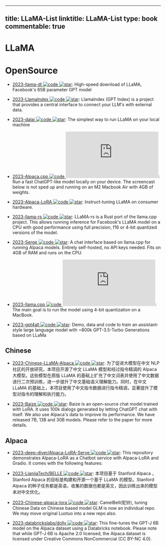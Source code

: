 
---
title: LLaMA-List
linktitle: LLaMA-List
type: book
commentable: true
---

# LLaMA

# OpenSource

- [2023-llama-dl ![code](https://ng-tech.icu/assets/code.svg) ![star](https://img.shields.io/github/stars/shawwn/llama-dl)](https://github.com/shawwn/llama-dl): High-speed download of LLaMA, Facebook's 65B parameter GPT model

- [2023-LlamaIndex ![code](https://ng-tech.icu/assets/code.svg) ![star](https://img.shields.io/github/stars/jerryjliu/llama_index)](https://github.com/jerryjliu/llama_index): LlamaIndex (GPT Index) is a project that provides a central interface to connect your LLM's with external data.

- [2023-dalai ![code](https://ng-tech.icu/assets/code.svg) ![star](https://img.shields.io/github/stars/cocktailpeanut/dalai)](https://github.com/cocktailpeanut/dalai): The simplest way to run LLaMA on your local machine

- [2023-Alpaca.cpp ![code](https://ng-tech.icu/assets/code.svg) ![star](https://img.shields.io/github/stars/antimatter15/alpaca.cpp)](https://github.com/antimatter15/alpaca.cpp): Run a fast ChatGPT-like model locally on your device. The screencast below is not sped up and running on an M2 Macbook Air with 4GB of weights.

- [2023-Alpaca-LoRA ![code](https://ng-tech.icu/assets/code.svg) ![star](https://img.shields.io/github/stars/Alpaca-LoRA)](https://github.com/Alpaca-LoRA): Instruct-tuning LLaMA on consumer hardware.

- [2023-llama-rs ![code](https://ng-tech.icu/assets/code.svg) ![star](https://img.shields.io/github/stars/setzer22/llama-rs)](https://github.com/setzer22/llama-rs): LLaMA-rs is a Rust port of the llama.cpp project. This allows running inference for Facebook's LLaMA model on a CPU with good performance using full precision, f16 or 4-bit quantized versions of the model.

- [2023-Serge ![code](https://ng-tech.icu/assets/code.svg) ![star](https://img.shields.io/github/stars/nsarrazin/serge)](https://github.com/nsarrazin/serge): A chat interface based on llama.cpp for running Alpaca models. Entirely self-hosted, no API keys needed. Fits on 4GB of RAM and runs on the CPU.

- [2023-llama.cpp ![code](https://ng-tech.icu/assets/code.svg) ![star](https://img.shields.io/github/stars/ggerganov/llama.cpp)](https://github.com/ggerganov/llama.cpp): The main goal is to run the model using 4-bit quantization on a MacBook.

- [2023-gpt4all ![code](https://ng-tech.icu/assets/code.svg) ![star](https://img.shields.io/github/stars/nomic-ai/gpt4all)](https://github.com/nomic-ai/gpt4all): Demo, data and code to train an assistant-style large language model with ~800k GPT-3.5-Turbo Generations based on LLaMa

## Chinese

- [2023-Chinese-LLaMA-Alpaca ![code](https://ng-tech.icu/assets/code.svg) ![star](https://img.shields.io/github/stars/ymcui/Chinese-LLaMA-Alpaca)](https://github.com/ymcui/Chinese-LLaMA-Alpaca): 为了促进大模型在中文 NLP 社区的开放研究，本项目开源了中文 LLaMA 模型和经过指令精调的 Alpaca 大模型。这些模型在原版 LLaMA 的基础上扩充了中文词表并使用了中文数据进行二次预训练，进一步提升了中文基础语义理解能力。同时，在中文 LLaMA 的基础上，本项目使用了中文指令数据进行指令精调，显著提升了模型对指令的理解和执行能力。

- [2023-Baize ![code](https://ng-tech.icu/assets/code.svg) ![star](https://img.shields.io/github/stars/project-baize/baize-chatbot)](https://github.com/project-baize/baize-chatbot): Baize is an open-source chat model trained with LoRA. It uses 100k dialogs generated by letting ChatGPT chat with itself. We also use Alpaca's data to improve its performance. We have released 7B, 13B and 30B models. Please refer to the paper for more details.

## Alpaca

- [2023-deep-diver/Alpaca-LoRA-Serve ![code](https://ng-tech.icu/assets/code.svg) ![star](https://img.shields.io/github/stars/deep-diver/Alpaca-LoRA-Serve)](https://github.com/deep-diver/Alpaca-LoRA-Serve): This repository demonstrates Alpaca-LoRA as a Chatbot service with Alpaca-LoRA and Gradio. It comes with the following features:

- [2023-LianjiaTech/BELLE ![code](https://ng-tech.icu/assets/code.svg) ![star](https://img.shields.io/github/stars/LianjiaTech/BELLE)](https://github.com/LianjiaTech/BELLE): 本项目基于 Stanford Alpaca ，Stanford Alpaca 的目标是构建和开源一个基于 LLaMA 的模型。Stanford Alpaca 的种子任务都是英语，收集的数据也都是英文，因此训练出来的模型未对中文优化。

- [2023-Chinese-alpaca-lora ![code](https://ng-tech.icu/assets/code.svg) ![star](https://img.shields.io/github/stars/LC1332/Chinese-alpaca-lora)](https://github.com/LC1332/Chinese-alpaca-lora): CamelBell(驼铃), tuning Chinese Data on Chinese based model GLM is now an individual repo. We may move original Luotuo into a new repo also.

- [2023-databrickslabs/dolly ![code](https://ng-tech.icu/assets/code.svg) ![star](https://img.shields.io/github/stars/databrickslabs/dolly)](https://github.com/databrickslabs/dolly): This fine-tunes the GPT-J 6B model on the Alpaca dataset using a Databricks notebook. Please note that while GPT-J 6B is Apache 2.0 licensed, the Alpaca dataset is licensed under Creative Commons NonCommercial (CC BY-NC 4.0).

    